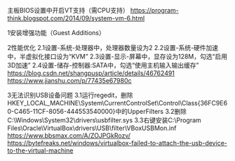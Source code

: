 主板BIOS设置中开启VT支持（需CPU支持）
https://program-think.blogspot.com/2014/09/system-vm-6.html

1安装增强功能（Guest Additions）

2性能优化
2.1设置-系统-处理器中，处理器数量设为2
2.2设置-系统-硬件加速中，半虚拟化接口设为“KVM”
2.3设置-显示-屏幕中，显存设为128M，勾选“启用3D加速”
2.4设置-储存-控制器:SATA中，勾选“使用主机输入输出缓存”
https://blog.csdn.net/shangpusp/article/details/46762491
https://www.jianshu.com/p/77435e67980c

3无法识别USB设备问题
3.1运行regedit，删除HKEY_LOCAL_MACHINE\System\CurrentControlSet\Control\Class\{36FC9E60-C465-11CF-8056-444553540000}中的UpperFilters
3.2删除C:\Windows\System32\drivers\usbfilter.sys
3.3右键安装C:\Program Files\Oracle\VirtualBox\drivers\USB\filter\VBoxUSBMon.inf
https://www.bbsmax.com/A/ZOJPGkRozv/
https://bytefreaks.net/windows/virtualbox-failed-to-attach-the-usb-device-to-the-virtual-machine
